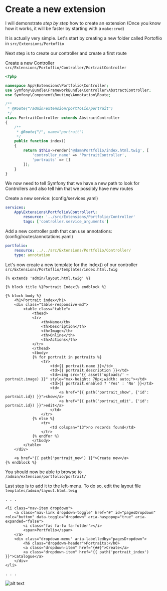 # Create a new extension

I will demonstrate *step by step* how to create an extension
(Once you know how it works, it will be faster by starting with a `make:crud`)

It is actually very simple. Let's start by creating a new folder called Portoflio in `src/Extensions/Portoflio`

Next step is to create our controller and create a first route 

Create a new Controller  `src/Extensions/Portoflio/Controller/PortraitController`

```php
<?php

namespace App\Extensions\Portfolio\Controller;
use Symfony\Bundle\FrameworkBundle\Controller\AbstractController;
use Symfony\Component\Routing\Annotation\Route;

/**
 * @Route("/admin/extension/portfolio/portrait")
 */
class PortraitController extends AbstractController
{
    /**
     * @Route("/", name="portrait")
     */
    public function index()
    {
        return $this->render('@damnPortfolio/index.html.twig', [
            'controller_name' => 'PortraitController',
            'portraits' => []
        ]);
    }
}

```

We now need to tell Symfony that we have a new path to look for Controllers and also tell him that we possibly have new routes

Create a new service:
(config/services.yaml)
```yaml
services:
    App\Extensions\Portfolio\Controller\:
        resource: '../src/Extensions/Portfolio/Controller'
        tags: ['controller.service_arguments']
```

Add a new controller path that can use annotations: (config/routes/annotations.yaml)
```yaml
portfolio:
    resource: ../../src/Extensions/Portfolio/Controller/
    type: annotation
```

Let's now create a new template for the index() of our controller
`src/Extensions/Portoflio/templates/index.html.twig`

```twig
{% extends 'admin/layout.html.twig' %}

{% block title %}Portrait Index{% endblock %}

{% block body %}
    <h1>Portrait index</h1>
    <div class="table-responsive-md">
        <table class="table">
            <thead>
            <tr>
                <th>Name</th>
                <th>Description</th>
                <th>Image</th>
                <th>Online</th>
                <th>Actions</th>
            </tr>
            </thead>
            <tbody>
            {% for portrait in portraits %}
                <tr>
                    <td>{{ portrait.name }}</td>
                    <td>{{ portrait.description }}</td>
                    <td><img src="{{ asset('uploads/' ~ portrait.image) }}" style="max-height: 70px;width: auto;"></td>
                    <td>{{ portrait.enabled ? 'Yes' : 'No' }}</td>
                    <td>
                        <a href="{{ path('portrait_show', {'id': portrait.id}) }}">show</a>
                        <a href="{{ path('portrait_edit', {'id': portrait.id}) }}">edit</a>
                    </td>
                </tr>
            {% else %}
                <tr>
                    <td colspan="13">no records found</td>
                </tr>
            {% endfor %}
            </tbody>
        </table>
    </div>

    <a href="{{ path('portrait_new') }}">Create new</a>
{% endblock %}
```

You should now be able to browse to `/admin/extension/portfolio/portrait/`

Last step is to add it to the left-menu. To do so, edit the layout file `templates/admin/layout.html.twig`

```twig
. . .

<li class="nav-item dropdown">
    <a class="nav-link dropdown-toggle" href="#" id="pagesDropdown" role="button" data-toggle="dropdown" aria-haspopup="true" aria-expanded="false">
        <i class="fas fa-fw fa-folder"></i>
        <span>Portfolio</span>
    </a>
    <div class="dropdown-menu" aria-labelledby="pagesDropdown">
        <h6 class="dropdown-header">Portraits:</h6>
        <a class="dropdown-item" href="{##}">Create</a>
        <a class="dropdown-item" href="{{ path('portrait_index') }}">Catalogue</a>
    </div>
</li>

. . .
```

![alt text](https://github.com/newQuery/damnWork/blob/master/public/readme/extension.PNG?raw=true)